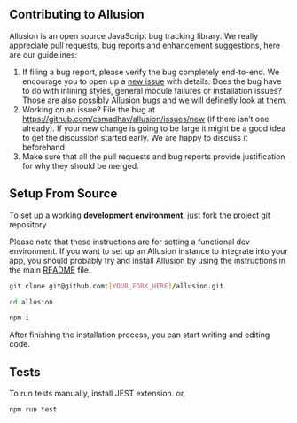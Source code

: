 ## Contributing to Allusion

Allusion is an open source JavaScript bug tracking library. We really appreciate pull requests, bug reports and enhancement suggestions, here are our guidelines:

1. If filing a bug report, please verify the bug completely end-to-end. We encourage you to open up a [new issue](https://github.com/csmadhav/allusion/issues/new) with details.
Does the bug have to do with inlining styles, general module failures or installation issues? Those are also
possibly Allusion bugs and we will definetly look at them.
2. Working on an issue? File the bug at https://github.com/csmadhav/allusion/issues/new (if there
isn’t one already). If your new change is going to be large it might be a good idea
to get the discussion started early. We are happy to discuss it beforehand.
3. Make sure that all the pull requests and bug reports provide justification for why they should be merged.

## Setup From Source

To set up a working **development environment**, just fork the project git repository 

Please note that these instructions are for setting a functional dev environment. If you want to set up an Allusion instance to integrate into your app, you should probably try and install Allusion by using the instructions in the main [README](README.md) file.

```bash
git clone git@github.com:[YOUR_FORK_HERE]/allusion.git

cd allusion

npm i
```

After finishing the installation process, you can start writing and editing code.

## Tests

To run tests manually, install JEST extension.
or,

```bash
npm run test
```



